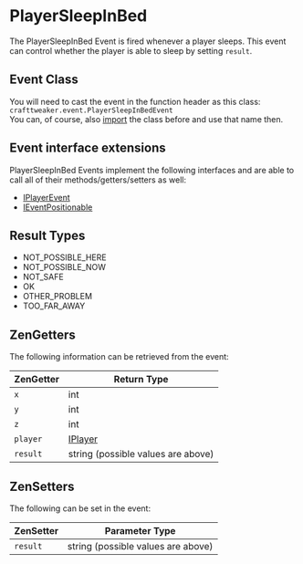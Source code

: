 # PlayerSleepInBed

The PlayerSleepInBed Event is fired whenever a player sleeps. This event can control whether the player is able to sleep by setting `result`.

## Event Class
You will need to cast the event in the function header as this class:  
`crafttweaker.event.PlayerSleepInBedEvent`  
You can, of course, also [import](/AdvancedFunctions/Import/) the class before and use that name then.


## Event interface extensions
PlayerSleepInBed Events implement the following interfaces and are able to call all of their methods/getters/setters as well:

- [IPlayerEvent](/Vanilla/Events/Events/IPlayerEvent/)
- [IEventPositionable](/Vanilla/Events/Events/IEventPositionable/)


## Result Types
* NOT_POSSIBLE_HERE 
* NOT_POSSIBLE_NOW 
* NOT_SAFE 
* OK 
* OTHER_PROBLEM 
* TOO_FAR_AWAY 


## ZenGetters
The following information can be retrieved from the event:

| ZenGetter   | Return Type                               |
|-------------|-------------------------------------------|
| `x`         | int                                       |
| `y`         | int                                       |
| `z`         | int                                       |
| `player`    | [IPlayer](/Vanilla/Players/IPlayer/)      |
| `result`    | string (possible values are above)        |

## ZenSetters
The following can be set in the event:

| ZenSetter   | Parameter Type                            |
|-------------|-------------------------------------------|
| `result`    | string (possible values are above)        |

